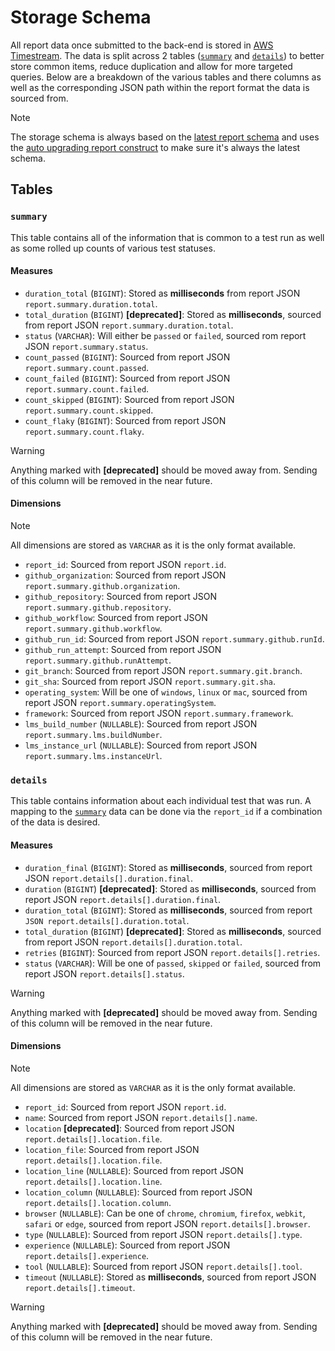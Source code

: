 # Storage Schema

All report data once submitted to the back-end is stored in [AWS Timestream].
The data is split across 2 tables ([`summary`](#summary) and
[`details`](#details)) to better store common items, reduce duplication and
allow for more targeted queries. Below are a breakdown of the various tables and
there columns as well as the corresponding JSON path within the report format
the data is sourced from.

> [!NOTE]
  The storage schema is always based on the [latest report schema] and uses the
  [auto upgrading report construct] to make sure it's always the latest schema.

## Tables

### `summary`

This table contains all of the information that is common to a test run as well
as some rolled up counts of various test statuses.

#### Measures

* `duration_total` (`BIGINT`): Stored as **milliseconds** from report JSON
  `report.summary.duration.total`.
* `total_duration` (`BIGINT`) **[deprecated]**: Stored as **milliseconds**,
  sourced from report JSON `report.summary.duration.total`.
* `status` (`VARCHAR`): Will either be `passed` or `failed`, sourced rom report
  JSON `report.summary.status`.
* `count_passed` (`BIGINT`): Sourced from report JSON
  `report.summary.count.passed`.
* `count_failed` (`BIGINT`): Sourced from report JSON
  `report.summary.count.failed`.
* `count_skipped` (`BIGINT`): Sourced from report JSON
  `report.summary.count.skipped`.
* `count_flaky` (`BIGINT`): Sourced from report JSON
  `report.summary.count.flaky`.

> [!WARNING]
  Anything marked with **[deprecated]** should be moved away from. Sending of
  this column will be removed in the near future.

#### Dimensions

> [!NOTE]
  All dimensions are stored as `VARCHAR` as it is the only format available.

* `report_id`: Sourced from report JSON `report.id`.
* `github_organization`: Sourced from report JSON
  `report.summary.github.organization`.
* `github_repository`: Sourced from report JSON
  `report.summary.github.repository`.
* `github_workflow`: Sourced from report JSON `report.summary.github.workflow`.
* `github_run_id`: Sourced from report JSON `report.summary.github.runId`.
* `github_run_attempt`: Sourced from report JSON
  `report.summary.github.runAttempt`.
* `git_branch`: Sourced from report JSON `report.summary.git.branch`.
* `git_sha`: Sourced from report JSON `report.summary.git.sha`.
* `operating_system`: Will be one of `windows`, `linux` or `mac`, sourced from
  report JSON `report.summary.operatingSystem`.
* `framework`: Sourced from report JSON `report.summary.framework`.
* `lms_build_number` (`NULLABLE`): Sourced from report JSON
  `report.summary.lms.buildNumber`.
* `lms_instance_url` (`NULLABLE`): Sourced from report JSON
  `report.summary.lms.instanceUrl`.

### `details`

This table contains information about each individual test that was run. A
mapping to the [`summary`](#summary) data can be done via the `report_id` if a
combination of the data is desired.

#### Measures

* `duration_final` (`BIGINT`): Stored as **milliseconds**, sourced from report
  JSON `report.details[].duration.final`.
* `duration` (`BIGINT`) **[deprecated]**: Stored as **milliseconds**, sourced
  from report JSON `report.details[].duration.final`.
* `duration_total` (`BIGINT`): Stored as **milliseconds**, sourced from report
  `JSON report.details[].duration.total`.
* `total_duration` (`BIGINT`) **[deprecated]**: Stored as **milliseconds**,
  sourced from report JSON `report.details[].duration.total`.
* `retries` (`BIGINT`): Sourced from report JSON `report.details[].retries`.
* `status` (`VARCHAR`): Will be one of `passed`, `skipped` or `failed`, sourced
  from report JSON `report.details[].status`.

> [!WARNING]
  Anything marked with **[deprecated]** should be moved away from. Sending of
  this column will be removed in the near future.

#### Dimensions

> [!NOTE]
  All dimensions are stored as `VARCHAR` as it is the only format available.

* `report_id`: Sourced from report JSON `report.id`.
* `name`: Sourced from report JSON `report.details[].name`.
* `location` **[deprecated]**: Sourced from report JSON
  `report.details[].location.file`.
* `location_file`: Sourced from report JSON `report.details[].location.file`.
* `location_line` (`NULLABLE`): Sourced from report JSON
  `report.details[].location.line`.
* `location_column` (`NULLABLE`): Sourced from report JSON
  `report.details[].location.column`.
* `browser` (`NULLABLE`): Can be one of `chrome`, `chromium`, `firefox`,
  `webkit`, `safari` or `edge`, sourced from report JSON
  `report.details[].browser`.
* `type` (`NULLABLE`): Sourced from report JSON `report.details[].type`.
* `experience` (`NULLABLE`): Sourced from report JSON
  `report.details[].experience`.
* `tool` (`NULLABLE`): Sourced from report JSON `report.details[].tool`.
* `timeout` (`NULLABLE`): Stored as **milliseconds**, sourced from report JSON
  `report.details[].timeout`.

> [!WARNING]
  Anything marked with **[deprecated]** should be moved away from. Sending of
  this column will be removed in the near future.

<!-- links -->
[AWS Timestream]: https://aws.amazon.com/timestream
[latest report schema]: https://github.com/Brightspace/test-reporting-node/tree/main/schemas/report
[auto upgrading report construct]: https://github.com/Brightspace/test-reporting-node/blob/main/src/helpers/report.cjs
